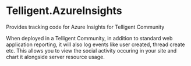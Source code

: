 # Telligent.AzureInsights
Provides tracking code for Azure Insights for Telligent Community

When deployed in a Telligent Community, in addition to standard web application reporting, it will also log events like user created, thread create etc.
This allows you to view the social activity occuring in your site and chart it alongside server resource usage.
